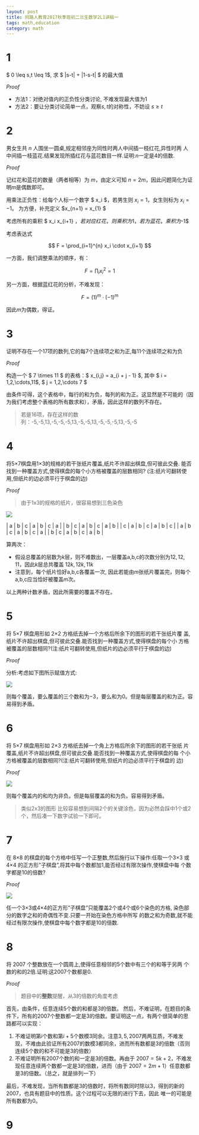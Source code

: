 ```yaml
---
layout: post
title: 同路人教育2017秋季班初二兰生数学2L1讲稿一
tags: math,education
category: math
---
```


# 1

$ 0 \leq s,t \leq 1$, 求 $ \|s-t\| + \|1-s-t\| $ 的最大值

*Proof*

* 方法1：对绝对值内的正负性分类讨论, 不难发现最大值为$1$
* 方法2：要让分类讨论简单一点，观察$s,t$的对称性，不妨设 $s \geq t$

# 2

男女生共 $n$ 人围坐一圆桌,规定相邻座为同性时两人中间插一枝红花,异性时两
人中间插一枝蓝花.结果发现所插红花与蓝花数目一样.证明:$n$一定是4的倍数.

*Proof*

记红花和蓝花的数量（两者相等）为 $m$，由定义可知 $n = 2m$，因此问题简化为证明$m$是偶数即可。

用乘法正负性：给每个人标一个数字 $ x_i $，若男生则 $x_i = 1$，女生则标为 $x_i = -1$。
为方便，补充定义 $x_{n+1} = x_{1} $

考虑所有的乘积 $ x_i x_{i+1} $，若对应红花，则乘积为$1$，若为蓝花，乘积为$-1$

考虑表达式

$$
    F = \prod_{i=1}^{n} x_i \cdot x_{i+1}
$$
    
一方面，我们调整乘法的顺序，有：

$$ 
    F = \prod_i x_i^2 = 1
$$

另一方面，根据蓝红花的分析，不难发现：

$$
    F = (1)^{m} \cdot (-1)^{m}
$$

因此$m$为偶数，得证。

# 3

证明不存在一个17项的数列,它的每7个连续项之和为正,每11个连续项之和为负

*Proof*

构造一个 $ 7 \times 11 $ 的表格：$ x_{i,j} = a_{i + j - 1} $, 其中 $ i = 1,2,\cdots,11$,  $ j = 1,2,\cdots 7 $

由条件可得，这个表格中，每行的和为负，每列的和为正。这显然是不可能的（因为我们考虑整个表格的所有数求和），矛盾，因此这样的数列不存在。

> 若是16项，存在这样的数列：-5,-5,13,-5,-5,-5,13,-5,-5,13,-5,-5,-5,13,-5,-5

# 4

将5×7棋盘用1×3的规格的若干张纸片覆盖,纸片不许超出棋盘,但可彼此交叠. 能否找到一种覆盖方式,使得棋盘的每个小方格被覆盖的层数相同?
(注:纸片可翻转使用,但纸片的边必须平行于棋盘的边) 

*Proof*

> 由于1x3的规格的纸片，很容易想到三色染色

![](https://crsando.github.io/images/2024-10-18/4_1.png)

| a | b | c | a | b | c | a |
| b | c | a | b | c | a | b | 
| c | a | b | c | a | b | c | 
| a | b | c | a | b | c | a |
| b | c | a | b | c | a | b |

算两次：
* 假设总覆盖的层数为$k$层，则不难数出，一层覆盖a,b,c的次数分别为$12,12,11$，因此$k$层总共覆盖 $12k,12k,11k$
* 注意到，每个纸片恰好a,b,c各覆盖一次, 因此若能由$m$张纸片覆盖完，则每个a,b,c应当恰好被覆盖$m$次。

以上两种计数矛盾，因此所需要的覆盖不存在。

# 5

将 5×7 棋盘用形如 2×2 方格纸去掉一个方格后所余下的图形的若干张纸片覆
盖,纸片不许超出棋盘,但可彼此交叠.能否找到一种覆盖方式,使得棋盘的每个小
方格被覆盖的层数相同?(注:纸片可翻转使用,但纸片的边必须平行于棋盘的边) 

*Proof* 

分析:考虑如下图所示赋值方式:

![](https://crsando.github.io/images/2024-10-18/5_1.png)

则每个覆盖，要么覆盖的三个数和为$-3$，要么和为$0$。但是每层覆盖的和为正。容易得到矛盾。

# 6

将 5×7 棋盘用形如 2×3 方格纸去掉一个角上方格后所余下的图形的若干张纸
片覆盖,纸片不许超出棋盘,但可彼此交叠.能否找到一种覆盖方式,使得棋盘的每
个小方格被覆盖的层数相同?(注:纸片可翻转使用,但纸片的边必须平行于棋盘的
边) 

*Proof*

![](https://crsando.github.io/images/2024-10-18/6_1.png)

则每个覆盖内的和均为非负。但是每层覆盖的和为负。容易得到矛盾。

> 类似2x3的图形 比较容易想到间隔2个的关键涂色，因为必然会踩中1个或2个，然后凑一下数字试验一下即可。

# 7

在 8×8 的棋盘的每个方格中任写一个正整数,然后施行以下操作:任取一个3×3
或4×4 的正方形”子棋盘”,将其中每个数都加1,能否经过有限次操作,使棋盘中每
个数字都是10的倍数? 

*Proof*

![](https://crsando.github.io/images/2024-10-18/7_1.png)

任一个3×3或4×4的正方形”子棋盘”只能覆盖2个或4个或6个染色的方格,
染色部分的数字之和的奇偶性不变.只要一开始在染色方格中所写
的数之和为奇数,就不能经过有限次操作,使棋盘中每个数字都是10的倍数. 

# 8

将 2007 个整数放在一个圆周上,使得任意相邻的5个数中有三个的和等于另两
个数的和的2倍.证明:这2007个数都是0.

*Proof*

> 题目中的**整数**提醒，从3的倍数的角度考虑

首先，由条件，任意连续5个数的和都是3的倍数。
然后，不难证明，在题目的条件下，所有的2007个整数都一定是$3$的倍数。要证明这一点，有两个很简单的思路都可以实现：

1. 不难证明第$i$个数和第$i+5$个数模3同余。注意$3,5,2007$两两互质，不难发现，不难由此验证所有2007的数模3都同余，进而所有数都是3的倍数（否则连续5个数的和不可能是3的倍数）
2. 不难证明所有2007个数的和一定是3的倍数。再由于 $2007=5k+2$，不难发现任意连续两个数都一定是3的倍数，进而（由于 $2007=2m+1$）任意数都是3的倍数。（总之，就是排列一下）

最后，不难发现，当所有数都是3的倍数时，将所有数同时除以3，得到的新的2007，也具有题目中的性质。这个过程可以无限的进行下去，因此
唯一的可能是所有数都为0。

# 9